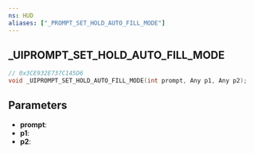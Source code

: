```yaml
---
ns: HUD
aliases: ["_PROMPT_SET_HOLD_AUTO_FILL_MODE"]
---
```

## _UIPROMPT_SET_HOLD_AUTO_FILL_MODE

```c
// 0x3CE932E737C145D6
void _UIPROMPT_SET_HOLD_AUTO_FILL_MODE(int prompt, Any p1, Any p2);
```

## Parameters
* **prompt**:
* **p1**:
* **p2**:
